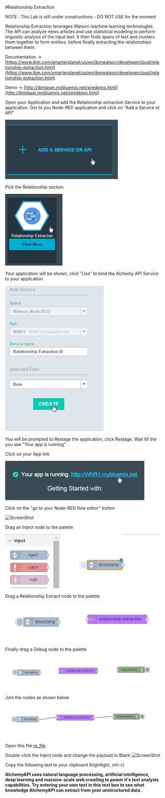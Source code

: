 #Relationship Extraction

NOTE : This Lab is still under constructions - DO NOT USE for the moment

Relationship Extraction leverages Watson machine learning technologies. The API can analyze news articles and use statistical modeling to perform linguistic analysis of the input text. It then finds spans of text and clusters them together to form entities, before finally extracting the relationships between them.  

Documentation -> [https://www.ibm.com/smarterplanet/us/en/ibmwatson/developercloud/relationship-extraction.html](https://www.ibm.com/smarterplanet/us/en/ibmwatson/developercloud/relationship-extraction.html)

Demo -> [http://ibmlaser.mybluemix.net/siredemo.html](http://ibmlaser.mybluemix.net/siredemo.html)

Open your Application and add the Relationship extraction Service to your application.  Got to you Node-RED application and click on "Add a Service or API"

![ScreenShot](images/re_Add_Service.png)

Pick the Relationship  section

![ScreenShot](images/re_service.png)

Your application will be shown, click "Use" to bind the Alchemy API Service to your application

![ScreenShot](images/re_Add_Service_Use.png)

You will be prompted to Restage the application, click Restage.  Wait till the you see "Your app is running"

Click on your App link

![ScreenShot](images/re_app_link.png)

Click on the "go to your Node-RED flow editor" button

![ScreenShot](re_go_to_Node-RED_flow_editor.png)

Drag an Inject node to the palette

![ScreenShot](images/re_inject_node.png)

Drag a Relationship Extract node to the palette

![ScreenShot](images/re_node.png)

Finally drag a Debug node to the palette

![ScreenShot](images/re_debug_node.png)

Join the nodes as shown below

![ScreenShot](images/re_join_nodes.png)

Open this file [re_file](re-input_file) 

Double-click the Inject node and change the payload to Blank
![ScreenShot](images/fe_inject_blank.png)

Copy the following text to your clipboard (hightlight, ctrl-c)

**AlchemyAPI uses natural language processing, artificial intelligence, deep learning and massive-scale web crawling to power it's text analysis capabilities. Try entering your own text in this text box to see what knowledge AlchemyAPI can extract from your unstructured data.**

